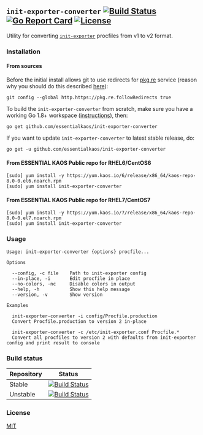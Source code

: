 ## `init-exporter-converter` [![Build Status](https://travis-ci.org/funbox/init-exporter-converter.svg?branch=master)](https://travis-ci.org/funbox/init-exporter-converter) [![Go Report Card](https://goreportcard.com/badge/github.com/funbox/init-exporter-converter)](https://goreportcard.com/report/github.com/funbox/init-exporter-converter) [![License](https://gh.kaos.io/mit.svg)](LICENSE)

Utility for converting [`init-exporter`](https://github.com/funbox/init-exporter) procfiles from v1 to v2 format.

### Installation

#### From sources

Before the initial install allows git to use redirects for [pkg.re](https://github.com/essentialkaos/pkgre) service (reason why you should do this described [here](https://github.com/essentialkaos/pkgre#git-support)):

```
git config --global http.https://pkg.re.followRedirects true
```

To build the `init-exporter-converter` from scratch, make sure you have a working Go 1.8+ workspace ([instructions](https://golang.org/doc/install)), then:

```
go get github.com/essentialkaos/init-exporter-converter
```

If you want to update `init-exporter-converter` to latest stable release, do:

```
go get -u github.com/essentialkaos/init-exporter-converter
```

#### From ESSENTIAL KAOS Public repo for RHEL6/CentOS6

```
[sudo] yum install -y https://yum.kaos.io/6/release/x86_64/kaos-repo-8.0-0.el6.noarch.rpm
[sudo] yum install init-exporter-converter
```

#### From ESSENTIAL KAOS Public repo for RHEL7/CentOS7

```
[sudo] yum install -y https://yum.kaos.io/7/release/x86_64/kaos-repo-8.0-0.el7.noarch.rpm
[sudo] yum install init-exporter-converter
```

### Usage

```
Usage: init-exporter-converter {options} procfile...

Options

  --config, -c file    Path to init-exporter config
  --in-place, -i       Edit procfile in place
  --no-colors, -nc     Disable colors in output
  --help, -h           Show this help message
  --version, -v        Show version

Examples

  init-exporter-converter -i config/Procfile.production
  Convert Procfile.production to version 2 in-place

  init-exporter-converter -c /etc/init-exporter.conf Procfile.*
  Convert all procfiles to version 2 with defaults from init-exporter config and print result to console

```

### Build status

| Repository | Status |
|------------|--------|
| Stable | [![Build Status](https://travis-ci.org/funbox/init-exporter-converter.svg?branch=master)](https://travis-ci.org/funbox/init-exporter-converter) |
| Unstable | [![Build Status](https://travis-ci.org/funbox/init-exporter-converter.svg?branch=develop)](https://travis-ci.org/funbox/init-exporter-converter) |

### License

[MIT](LICENSE)
